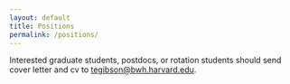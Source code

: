 ```yaml
---
layout: default
title: Positions
permalink: /positions/
---
```


Interested graduate students, postdocs, or rotation students should send cover letter and cv to <a href="mailto:tegibson@bwh.harvard.edu">tegibson@bwh.harvard.edu</a>.
